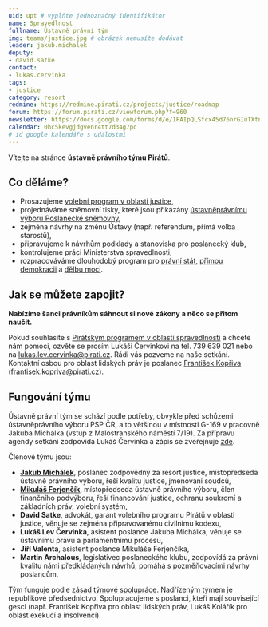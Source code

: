 ```yaml
---
uid: upt # vyplňte jednoznačný identifikátor
name: Spravedlnost
fullname: Ústavně právní tým
img: teams/justice.jpg # obrázek nemusíte dodávat
leader: jakub.michalek
deputy:
- david.satke
contact:
- lukas.cervinka
tags:
- justice
category: resort
redmine: https://redmine.pirati.cz/projects/justice/roadmap
forum: https://forum.pirati.cz/viewforum.php?f=960
newsletter: https://docs.google.com/forms/d/e/1FAIpQLSfcx45d76nrGIuTXtnmTMf5r2zQmpj3-350jQOBDKTdwclcKA/viewform
calendar: 0hc5kevgjdgvenr4tt7d34g7pc
# id google kalendáře s událostmi
---
```


Vítejte na stránce **ústavně právního týmu Pirátů**.

Co děláme?
----------

* Prosazujeme [volební program v oblasti justice](/program/psp2017/spravedlnost/),
* projednáváme sněmovní tisky, které jsou přikázány [ústavněprávnímu výboru Poslanecké sněmovny](http://www.psp.cz/sqw/hp.sqw?k=4000),
* zejména návrhy na změnu Ústavy (např. referendum, přímá volba starostů),
* připravujeme k návrhům podklady a stanoviska pro poslanecký klub,
* kontrolujeme práci Ministerstva spravedlnosti,
* rozpracováváme dlouhodobý program pro [právní stát](/program/dlouhodoby/pravni-stat/), [přímou demokracii](/program/dlouhodoby/prima-demokracie/) a [dělbu moci](/program/dlouhodoby/delba-moci/).

Jak se můžete zapojit?
-----------------------------

**Nabízíme šanci právníkům sáhnout si nové zákony a něco se přitom naučit.**

Pokud souhlasíte s [Pirátským programem v oblasti spravedlnosti](/program/psp2017/spravedlnost/) a chcete nám pomoci, ozvěte se prosím Lukáši Červinkovi na tel. 739 639 021 nebo na <lukas.lev.cervinka@pirati.cz>. Rádi vás pozveme na naše setkání. Kontaktní osbou pro oblast lidských práv je poslanec [František Kopřiva](https://www.pirati.cz/lide/frantisek-kopriva/) (<frantisek.kopriva@pirati.cz>).

Fungování týmu
---------------

Ústavně právní tým se schází podle potřeby, obvykle před schůzemi ústavněprávního výboru PSP ČR, a to většinou v místnosti G-169 v pracovně Jakuba Michálka (vstup z Malostranského náměstí 7/19). Za přípravu agendy setkání zodpovídá Lukáš Červinka a zápis se zveřejňuje [zde](https://forum.pirati.cz/viewtopic.php?f=960&t=40389).

Členové týmu jsou:

* **[Jakub Michálek](/lide/jakub-michalek/)**, poslanec zodpovědný za resort justice, místopředseda ústavně právního výboru, řeší kvalitu justice, jmenování soudců,
* **[Mikuláš Ferjenčík](/lide/mikulas-ferjencik/)**, místopředseda ústavně právního výboru, člen finančního podvýboru, řeší financování justice, ochranu soukromí a základních práv, volební systém,
* **David Satke**, advokát, garant volebního programu Pirátů v oblasti justice, věnuje se zejména připravovanému civilnímu kodexu,
* **Lukáš Lev Červinka**, asistent poslance Jakuba Michálka, věnuje se ústavnímu právu a parlamentnímu procesu,
* **Jiří Valenta**, asistent poslance Mikuláše Ferjenčíka, 
* **Martin Archalous**, legislativec poslaneckého klubu, zodpovídá za právní kvalitu námi předkládaných návrhů, pomáhá s pozměňovacími návrhy poslancům.

Tým funguje podle [zásad týmové spolupráce](https://wiki.pirati.cz/rules/or_zatys). Nadřízeným týmem je republikové předsednictvo. Spolupracujeme s poslanci, kteří mají související gesci (např. František Kopřiva pro oblast lidských práv, Lukáš Kolářík pro oblast exekucí a insolvencí).
